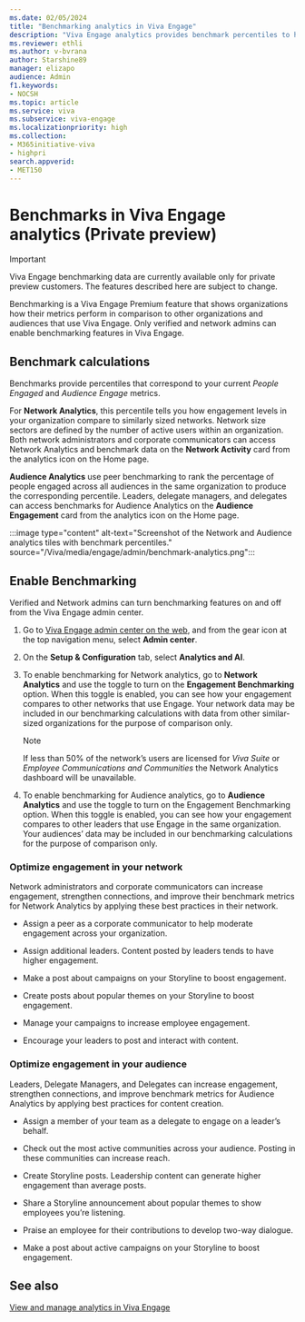 ```yaml
---
ms.date: 02/05/2024
title: "Benchmarking analytics in Viva Engage"
description: "Viva Engage analytics provides benchmark percentiles to help you determine engagement levels in your audiences and organization."
ms.reviewer: ethli
ms.author: v-bvrana
author: Starshine89
manager: elizapo
audience: Admin
f1.keywords:
- NOCSH
ms.topic: article
ms.service: viva
ms.subservice: viva-engage
ms.localizationpriority: high
ms.collection:  
- M365initiative-viva
- highpri
search.appverid:
- MET150
---
```


# Benchmarks in Viva Engage analytics (Private preview)

>[!IMPORTANT]
>Viva Engage benchmarking data are currently available only for private preview customers. The features described here are subject to change.

Benchmarking is a Viva Engage Premium feature that shows organizations how their metrics perform in comparison to other organizations and audiences that use Viva Engage. Only verified and network admins can enable benchmarking features in Viva Engage.

## Benchmark calculations

Benchmarks provide percentiles that correspond to your current _People Engaged_ and _Audience Engage_ metrics.

For **Network Analytics**, this percentile tells you how engagement levels in your organization compare to similarly sized networks. Network size sectors are defined by the number of active users within an organization. Both network administrators and corporate communicators can access Network Analytics and benchmark data on the **Network Activity** card from the analytics icon on the Home page.

**Audience Analytics** use peer benchmarking to rank the percentage of people engaged across all audiences in the same organization to produce the corresponding percentile. Leaders, delegate managers, and delegates can access benchmarks for Audience Analytics on the **Audience Engagement** card from the analytics icon on the Home page.

:::image type="content" alt-text="Screenshot of the Network and Audience analytics tiles with benchmark percentiles." source="/Viva/media/engage/admin/benchmark-analytics.png":::


## Enable Benchmarking

Verified and Network admins can turn benchmarking features on and off from the Viva Engage admin center.

1. Go to [Viva Engage admin center on the web](http://engage.cloud.microsoft/main/admin), and from the gear icon at the top navigation menu, select **Admin center**.

1. On the **Setup & Configuration** tab, select **Analytics and AI**.

1. To enable benchmarking for Network analytics, go to **Network Analytics** and use the toggle to turn on the **Engagement Benchmarking** option.
    When this toggle is enabled, you can see how your engagement compares to other networks that use Engage. Your network data may be included in our benchmarking calculations with data from other similar-sized organizations for the purpose of comparison only.

    >[!NOTE]
    > If less than 50% of the network’s users are licensed for *Viva Suite* or *Employee Communications and Communities* the Network Analytics dashboard will be unavailable.

1. To enable benchmarking for Audience analytics, go to **Audience Analytics** and use the toggle to turn on the Engagement Benchmarking option.
    When this toggle is enabled, you can see how your engagement compares to other leaders that use Engage in the same organization. Your audiences’ data may be included in our benchmarking calculations for the purpose of comparison only.

### Optimize engagement in your network

Network administrators and corporate communicators can increase engagement, strengthen connections, and improve their benchmark metrics for Network Analytics by applying these best practices in their network.

- Assign a peer as a corporate communicator to help moderate engagement across your organization.

- Assign additional leaders. Content posted by leaders tends to have higher engagement.

- Make a post about campaigns on your Storyline to boost engagement.

- Create posts about popular themes on your Storyline to boost engagement.

- Manage your campaigns to increase employee engagement.

- Encourage your leaders to post and interact with content.

### Optimize engagement in your audience

Leaders, Delegate Managers, and Delegates can increase engagement, strengthen connections, and improve benchmark metrics for Audience Analytics by applying best practices for content creation.

- Assign a member of your team as a delegate to engage on a leader’s behalf.

- Check out the most active communities across your audience. Posting in these communities can increase reach.

- Create Storyline posts. Leadership content can generate higher engagement than average posts.

- Share a Storyline announcement about popular themes to show employees you’re listening.

- Praise an employee for their contributions to develop two-way dialogue.

- Make a post about active campaigns on your Storyline to boost engagement.


## See also

[View and manage analytics in Viva Engage](/Viva/engage/analytics)
